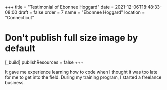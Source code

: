 +++
title = "Testimonial of Ebonnee Hoggard"
date = 2021-12-06T18:48:33-08:00
draft = false
order = 7
name = "Ebonnee Hoggard"
location = "Connecticut"

# Don't publish full size image by default
[_build]
publishResources = false
+++

It gave me experience learning how to code when I thought it was too late for me to get into the field. During my training program, I started a freelance business.
